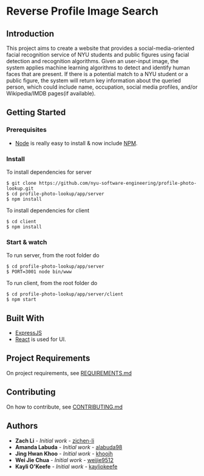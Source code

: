# Reverse Profile Image Search

## Introduction
This project aims to create a website that provides a social-media-oriented facial recognition service of NYU students and public figures using facial detection and recognition algorithms. Given an user-input image, the system applies machine learning algorithms to detect and identify human faces that are present. If there is a potential match to a NYU student or a public figure, the system will return key information about the queried person, which could include name, occupation, social media profiles, and/or Wikipedia/IMDB pages(if available).

## Getting Started

### Prerequisites

* [Node](http://nodejs.org/) is really easy to install & now include [NPM](https://npmjs.org/).

### Install

To install dependencies for server

    $ git clone https://github.com/nyu-software-engineering/profile-photo-lookup.git
    $ cd profile-photo-lookup/app/server
    $ npm install

To install dependencies for client

    $ cd client
    $ npm install


### Start & watch

To run server, from the root folder do

    $ cd profile-photo-lookup/app/server
    $ PORT=3001 node bin/www
    
To run client, from the root folder do

    $ cd profile-photo-lookup/app/server/client
    $ npm start
    

## Built With

* [ExpressJS](https://expressjs.com/)
* [React](http://facebook.github.io/react) is used for UI.

## Project Requirements

On project requirements, see [REQUIREMENTS.md](https://github.com/nyu-software-engineering/profile-photo-lookup/blob/master/REQUIREMENTS.md)


## Contributing

On how to contribute, see [CONTRIBUTING.md](https://github.com/nyu-software-engineering/profile-photo-lookup/blob/master/CONTRIBUTING.md)


## Authors

* **Zach Li** - *Initial work* - [zichen-li](https://github.com/zichen-li)
* **Amanda Labuda** - *Initial work* - [alabuda98](https://github.com/alabuda98)
* **Jing Hwan Khoo** - *Initial work* - [khoojh](https://github.com/khoojh)
* **Wei Jie Chua** - *Initial work* - [weijie9512](https://github.com/weijie9512)
* **Kayli O'Keefe** - *Initial work* - [kayliokeefe](https://github.com/kayliokeefe)
